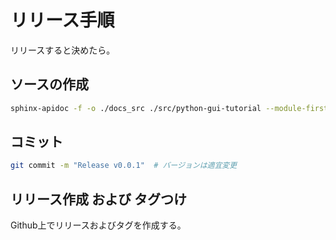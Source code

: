 # リリース手順

リリースすると決めたら。

## ソースの作成

```bash
sphinx-apidoc -f -o ./docs_src ./src/python-gui-tutorial --module-first    # 'python-gui-tutorial'部分は適宜変更
```

## コミット

```bash
git commit -m "Release v0.0.1"  # バージョンは適宜変更
```

## リリース作成 および タグつけ

Github上でリリースおよびタグを作成する。
